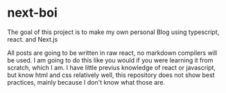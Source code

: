 # next-boi
The goal of this project is to make my own personal Blog using typescript, react. and Next.js

All posts are going to be written in raw react, no markdown compilers will be used. I am going to do this like you would if you were learning it from scratch, which I am. I have little previus knowledge of react or javascript, but know html and css relatively well, this repository does not show best practices, mainly because I don't know what those are.